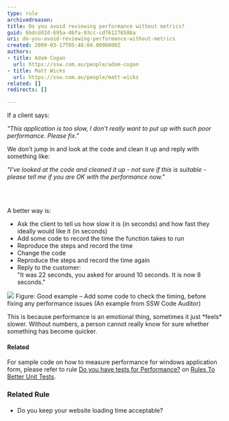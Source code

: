 ```yaml
---
type: rule
archivedreason: 
title: Do you avoid reviewing performance without metrics?
guid: 6bdcdd2d-695a-46fa-93cc-cd761276586a
uri: do-you-avoid-reviewing-performance-without-metrics
created: 2009-03-17T05:48:04.0000000Z
authors:
- title: Adam Cogan
  url: https://ssw.com.au/people/adam-cogan
- title: Matt Wicks
  url: https://ssw.com.au/people/matt-wicks
related: []
redirects: []

---
```




  <p>If a client says&#58;</p>
<div class="greyBox">
<em>&quot;This application is too slow, I don't really want to put up with such poor performance. Please fix.&quot;</em></div>
<p>We don't jump in and look at the code and clean it up and reply with something like&#58;</p>
<div class="greyBox"><em>&quot;I've looked at the code and cleaned it up - not sure if this is suitable - please tell me if you are OK with the performance now.&quot;</em></div>

<br><excerpt class='endintro'></excerpt><br>
<p>A better way is&#58;</p>
  <ul>
    <li>Ask the client to tell us how slow it is (in seconds) and how fast they ideally would like it (in seconds)
    </li>
    <li>Add some code to record the time the function takes to run
    </li>
    <li>Reproduce the steps and record the time
    </li>
    <li>Change the code
    </li>
    <li>Reproduce the steps and record the time again
    </li>
    <li>Reply to the customer&#58;<br> &quot;It was 22 seconds, you asked for around 10 seconds. It is now 8 seconds.&quot;<br></li>
</ul>
<dt><img border="0" src="/Management/RulesToSuccessfulProjects/PublishingImages/Code-Auditor-performance.jpg" alt=" " class="ms-rteCustom-ImageArea" style="border&#58;0px solid;" /> <span class="ms-rteCustom-FigureGood">Figure&#58; Good example – Add some code to check the timing, before fixing any performance issues (An example from SSW Code Auditor)</span>
<p>This is because performance is an emotional thing, sometimes it just *feels* slower. Without numbers, a person cannot really know for sure whether something has become quicker. </p>
<h4>Related</h4>
<p>For sample code on how to measure performance for windows application form, please refer to rule <a href="http&#58;//www.ssw.com.au/ssw/Standards/Rules/RulesToBetterUnitTests.aspx#Performance">Do you have tests for Performance?</a>&#160;on <a href="http&#58;//www.ssw.com.au/ssw/Standards/Rules/RulesToBetterUnitTests.aspx">Rules To Better Unit Tests</a>.</p><h3 class="ssw15-rteElement-H3">Related Rule​</h3><ul><li><span style="line-height&#58;1.6;">​<a>Do you keep your website loading time acceptable?​</a></span><br></li></ul>
</dt>



